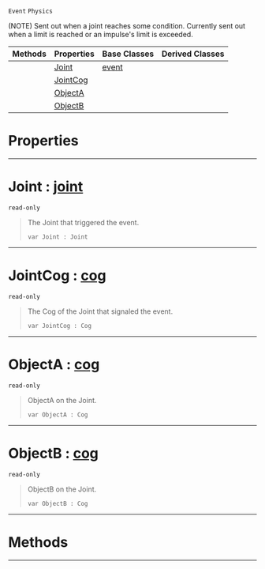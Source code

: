  `Event` `Physics`



(NOTE) Sent out when a joint reaches some condition. Currently sent out when a limit is reached or an impulse's limit is exceeded.

|Methods|Properties|Base Classes|Derived Classes|
|---|---|---|---|
| |[ Joint](https://github.com/zeroengineteam/ZeroDocs/blob/master/code_reference/class_reference/jointevent.markdown#joint-zero-engine-docume)|[event](https://github.com/zeroengineteam/ZeroDocs/blob/master/code_reference/class_reference/event.markdown)| |
| |[ JointCog](https://github.com/zeroengineteam/ZeroDocs/blob/master/code_reference/class_reference/jointevent.markdown#jointcog-zero-engine-doc)| | |
| |[ ObjectA](https://github.com/zeroengineteam/ZeroDocs/blob/master/code_reference/class_reference/jointevent.markdown#objecta-zero-engine-docu)| | |
| |[ ObjectB](https://github.com/zeroengineteam/ZeroDocs/blob/master/code_reference/class_reference/jointevent.markdown#objectb-zero-engine-docu)| | |


 #  Properties


---  
 #  Joint : [joint](https://github.com/zeroengineteam/ZeroDocs/blob/master/code_reference/class_reference/joint.markdown)

 `read-only`

> The Joint that triggered the event.
> ``` lang=cpp, name=Zilch
> var Joint : Joint


---  
 #  JointCog : [cog](https://github.com/zeroengineteam/ZeroDocs/blob/master/code_reference/class_reference/cog.markdown)

 `read-only`

> The Cog of the Joint that signaled the event.
> ``` lang=cpp, name=Zilch
> var JointCog : Cog


---  
 #  ObjectA : [cog](https://github.com/zeroengineteam/ZeroDocs/blob/master/code_reference/class_reference/cog.markdown)

 `read-only`

> ObjectA on the Joint.
> ``` lang=cpp, name=Zilch
> var ObjectA : Cog


---  
 #  ObjectB : [cog](https://github.com/zeroengineteam/ZeroDocs/blob/master/code_reference/class_reference/cog.markdown)

 `read-only`

> ObjectB on the Joint.
> ``` lang=cpp, name=Zilch
> var ObjectB : Cog


---  
 #  Methods


---  
 

 